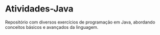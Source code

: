 # Atividades-Java
Repositório com diversos exercícios de programação em Java, abordando conceitos básicos e avançados da linguagem.
